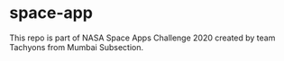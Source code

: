 # space-app
This repo is part of NASA Space Apps Challenge 2020 created by team Tachyons from Mumbai Subsection.
